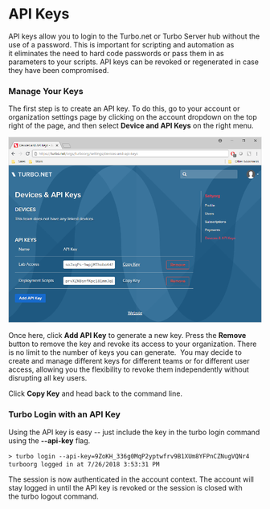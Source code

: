 # API Keys

API keys allow you to login to the Turbo.net or Turbo Server hub without the use of a password. This is important for scripting and automation as it eliminates the need to hard code passwords or pass them in as parameters to your scripts. API keys can be revoked or regenerated in case they have been compromised.

### Manage Your Keys

The first step is to create an API key. To do this, go to your account or organization settings page by clicking on the account dropdown on the top right of the page, and then select **Device and API Keys** on the right menu.

![Device and API keys table](../../images/apikey1.png)

Once here, click **Add API Key** to generate a new key. Press the **Remove** button to remove the key and revoke its access to your organization. There is no limit to the number of keys you can generate.  You may decide to create and manage different keys for different teams or for different user access, allowing you the flexibility to revoke them independently without disrupting all key users.

Click **Copy Key** and head back to the command line.

### Turbo Login with an API Key

Using the API key is easy -- just include the key in the turbo login command using the **--api-key** flag.

```
> turbo login --api-key=9ZoKH_336g0MqP2yptwfrv9B1XUm8YFPnCZNugVQNr4
turboorg logged in at 7/26/2018 3:53:31 PM
```

The session is now authenticated in the account context. The account will stay logged in until the API key is revoked or the session is closed with the turbo logout command.
